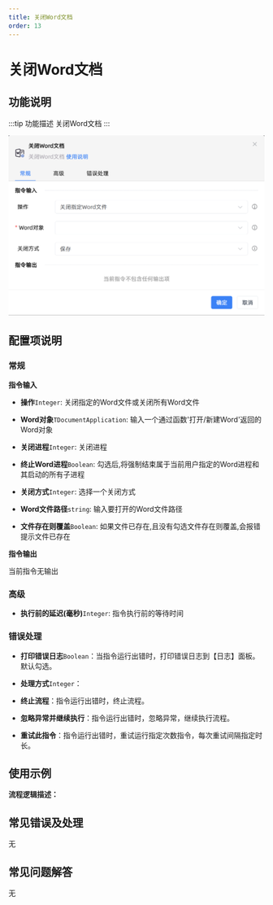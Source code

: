 ```yaml
---
title: 关闭Word文档
order: 13
---
```


# 关闭Word文档

## 功能说明

:::tip 功能描述
关闭Word文档
:::

![关闭Word文档](../../../assets/关闭Word文档_command.png)

## 配置项说明

### 常规

**指令输入**

- **操作**`Integer`: 关闭指定的Word文件或关闭所有Word文件

- **Word对象**`TDocumentApplication`: 输入一个通过函数'打开/新建Word'返回的Word对象

- **关闭进程**`Integer`: 关闭进程

- **终止Word进程**`Boolean`: 勾选后,将强制结束属于当前用户指定的Word进程和其启动的所有子进程

- **关闭方式**`Integer`: 选择一个关闭方式

- **Word文件路径**`string`: 输入要打开的Word文件路径

- **文件存在则覆盖**`Boolean`: 如果文件已存在,且没有勾选文件存在则覆盖,会报错提示文件已存在


**指令输出**

当前指令无输出

### 高级

- **执行前的延迟(毫秒)**`Integer`: 指令执行前的等待时间

### 错误处理

- **打印错误日志**`Boolean`：当指令运行出错时，打印错误日志到【日志】面板。默认勾选。

- **处理方式**`Integer`：

 - **终止流程**：指令运行出错时，终止流程。

 - **忽略异常并继续执行**：指令运行出错时，忽略异常，继续执行流程。

 - **重试此指令**：指令运行出错时，重试运行指定次数指令，每次重试间隔指定时长。

## 使用示例

**流程逻辑描述：** 

## 常见错误及处理

无

## 常见问题解答

无


